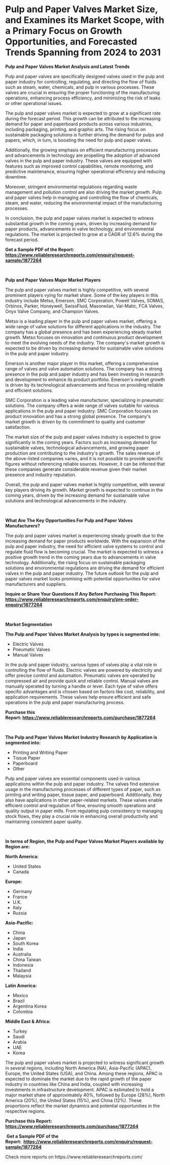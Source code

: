 <p><h1>Pulp and Paper Valves Market Size, and Examines its Market Scope, with a Primary Focus on Growth Opportunities, and Forecasted Trends Spanning from 2024 to 2031</h1></p><p><strong>Pulp and Paper Valves Market Analysis and Latest Trends</strong></p>
<p><p>Pulp and paper valves are specifically designed valves used in the pulp and paper industry for controlling, regulating, and directing the flow of fluids such as steam, water, chemicals, and pulp in various processes. These valves are crucial in ensuring the proper functioning of the manufacturing operations, enhancing process efficiency, and minimizing the risk of leaks or other operational issues.</p><p>The pulp and paper valves market is expected to grow at a significant rate during the forecast period. This growth can be attributed to the increasing demand for paper and paperboard products across various industries, including packaging, printing, and graphic arts. The rising focus on sustainable packaging solutions is further driving the demand for pulps and papers, which, in turn, is boosting the need for pulp and paper valves.</p><p>Additionally, the growing emphasis on efficient manufacturing processes and advancements in technology are propelling the adoption of advanced valves in the pulp and paper industry. These valves are equipped with features such as improved control capabilities, remote monitoring, and predictive maintenance, ensuring higher operational efficiency and reducing downtime.</p><p>Moreover, stringent environmental regulations regarding waste management and pollution control are also driving the market growth. Pulp and paper valves help in managing and controlling the flow of chemicals, steam, and water, reducing the environmental impact of the manufacturing processes.</p><p>In conclusion, the pulp and paper valves market is expected to witness substantial growth in the coming years, driven by increasing demand for paper products, advancements in valve technology, and environmental regulations. The market is projected to grow at a CAGR of 12.6% during the forecast period.</p></p>
<p><strong>Get a Sample PDF of the Report:&nbsp; <a href="https://www.reliableresearchreports.com/enquiry/request-sample/1877264">https://www.reliableresearchreports.com/enquiry/request-sample/1877264</a></strong></p>
<p>&nbsp;</p>
<p><strong>Pulp and Paper Valves Major Market Players</strong></p>
<p><p>The pulp and paper valves market is highly competitive, with several prominent players vying for market share. Some of the key players in this industry include Metso, Emerson, SMC Corporation, Powell Valves, SOMAS, Orbinox, Parker, Honeywell, SwissFluid, Masoneilan, Val-Matic, FCA Valves, Onyx Valve Company, and Champion Valves.</p><p>Metso is a leading player in the pulp and paper valves market, offering a wide range of valve solutions for different applications in the industry. The company has a global presence and has been experiencing steady market growth. Metso focuses on innovation and continuous product development to meet the evolving needs of the industry. The company's market growth is expected to be driven by increasing demand for sustainable valve solutions in the pulp and paper industry.</p><p>Emerson is another major player in this market, offering a comprehensive range of valves and valve automation solutions. The company has a strong presence in the pulp and paper industry and has been investing in research and development to enhance its product portfolio. Emerson's market growth is driven by its technological advancements and focus on providing reliable and efficient solutions.</p><p>SMC Corporation is a leading valve manufacturer, specializing in pneumatic solutions. The company offers a wide range of valves suitable for various applications in the pulp and paper industry. SMC Corporation focuses on product innovation and has a strong global presence. The company's market growth is driven by its commitment to quality and customer satisfaction.</p><p>The market size of the pulp and paper valves industry is expected to grow significantly in the coming years. Factors such as increasing demand for sustainable valves, technological advancements, and growing paper production are contributing to the industry's growth. The sales revenue of the above-listed companies varies, and it is not possible to provide specific figures without referencing reliable sources. However, it can be inferred that these companies generate considerable revenue given their market presence and industry reputation.</p><p>Overall, the pulp and paper valves market is highly competitive, with several key players driving its growth. Market growth is expected to continue in the coming years, driven by the increasing demand for sustainable valve solutions and technological advancements in the industry.</p></p>
<p>&nbsp;</p>
<p><strong>What Are The Key Opportunities For Pulp and Paper Valves Manufacturers?</strong></p>
<p><p>The pulp and paper valves market is experiencing steady growth due to the increasing demand for paper products worldwide. With the expansion of the pulp and paper industry, the need for efficient valve systems to control and regulate fluid flow is becoming crucial. The market is expected to witness a positive growth trend in the coming years due to advancements in valve technology. Additionally, the rising focus on sustainable packaging solutions and environmental regulations are driving the demand for efficient valves in the pulp and paper industry. The future outlook for the pulp and paper valves market looks promising with potential opportunities for valve manufacturers and suppliers.</p></p>
<p><strong>Inquire or Share Your Questions If Any Before Purchasing This Report: <a href="https://www.reliableresearchreports.com/enquiry/pre-order-enquiry/1877264">https://www.reliableresearchreports.com/enquiry/pre-order-enquiry/1877264</a></strong></p>
<p>&nbsp;</p>
<p><strong>Market Segmentation</strong></p>
<p><strong>The Pulp and Paper Valves Market Analysis by types is segmented into:</strong></p>
<p><ul><li>Electric Valves</li><li>Pneumatic Valves</li><li>Manual Valves</li></ul></p>
<p><p>In the pulp and paper industry, various types of valves play a vital role in controlling the flow of fluids. Electric valves are powered by electricity and offer precise control and automation. Pneumatic valves are operated by compressed air and provide quick and reliable control. Manual valves are manually operated by turning a handle or lever. Each type of valve offers specific advantages and is chosen based on factors like cost, reliability, and application requirements. These valves help ensure efficient and safe operations in the pulp and paper manufacturing process.</p></p>
<p><strong>Purchase this Report:&nbsp;<a href="https://www.reliableresearchreports.com/purchase/1877264">https://www.reliableresearchreports.com/purchase/1877264</a></strong></p>
<p>&nbsp;</p>
<p><strong>The Pulp and Paper Valves Market Industry Research by Application is segmented into:</strong></p>
<p><ul><li>Printing and Writing Paper</li><li>Tissue Paper</li><li>Paperboard</li><li>Other</li></ul></p>
<p><p>Pulp and paper valves are essential components used in various applications within the pulp and paper industry. The valves find extensive usage in the manufacturing processes of different types of paper, such as printing and writing paper, tissue paper, and paperboard. Additionally, they also have applications in other paper-related markets. These valves enable efficient control and regulation of flow, ensuring smooth operations and quality output in paper mills. From regulating pulp consistency to managing stock flows, they play a crucial role in enhancing overall productivity and maintaining consistent paper quality.</p></p>
<p>&nbsp;</p>
<p><strong>In terms of Region, the Pulp and Paper Valves Market Players available by Region are:</strong></p>
<p>
    <p> <strong> North America: </strong>
        <ul>
            <li>United States</li>
            <li>Canada</li>
        </ul>
        </p> 
    <p> <strong> Europe: </strong>
        <ul>
            <li>Germany</li>
            <li>France</li>
            <li>U.K.</li>
            <li>Italy</li>
            <li>Russia</li>
        </ul>
        </p> 
    <p> <strong> Asia-Pacific: </strong>
        <ul>
            <li>China</li>
            <li>Japan</li>
            <li>South Korea</li>
            <li>India</li>
            <li>Australia</li>
            <li>China Taiwan</li>
            <li>Indonesia</li>
            <li>Thailand</li>
            <li>Malaysia</li>
        </ul>
        </p> 
    <p> <strong> Latin America: </strong>
        <ul>
            <li>Mexico</li>
            <li>Brazil</li>
            <li>Argentina Korea</li>
            <li>Colombia</li>
        </ul>
        </p> 
    <p> <strong> Middle East & Africa: </strong>
        <ul>
            <li>Turkey</li>
            <li>Saudi</li>
            <li>Arabia</li>
            <li>UAE</li>
            <li>Korea</li>
        </ul>
    </p>
    </p>
<p><p>The pulp and paper valves market is projected to witness significant growth in several regions, including North America (NA), Asia-Pacific (APAC), Europe, the United States (USA), and China. Among these regions, APAC is expected to dominate the market due to the rapid growth of the paper industry in countries like China and India, coupled with increasing investments in infrastructure development. APAC is estimated to hold a major market share of approximately 40%, followed by Europe (28%), North America (20%), the United States (15%), and China (12%). These proportions reflect the market dynamics and potential opportunities in the respective regions.</p></p>
<p><strong>Purchase this Report: <a href="https://www.reliableresearchreports.com/purchase/1877264">https://www.reliableresearchreports.com/purchase/1877264</a></strong></p>
<p>&nbsp;<strong>Get a Sample PDF of the Report:&nbsp;&nbsp;<a href="https://www.reliableresearchreports.com/enquiry/request-sample/1877264">https://www.reliableresearchreports.com/enquiry/request-sample/1877264</a></strong></p>
<p><strong></strong></p>
<p>Check more reports on https://www.reliableresearchreports.com/</p>